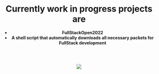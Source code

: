 <div align="center";>
  <h1>Currently work in progress projects are</h1>
  <ul align ="center";>
    <li><b>FullStackOpen2022 </b></li>
    <li><b>A shell script that automatically downloads all necessary packets for FullStack development</b></li>
  </ul>
</div>
<br></br>
<p align="center"><img src="https://github-readme-stats.vercel.app/api/top-langs/?username=nikolaimarkalainen&theme=synthwave&show_icons=true&layout=compact" </img/></p>
